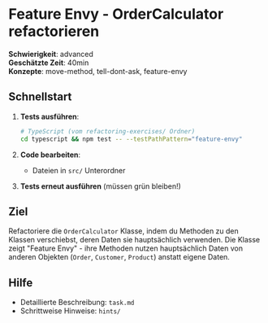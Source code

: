 # Feature Envy - OrderCalculator refactorieren

**Schwierigkeit**: advanced  
**Geschätzte Zeit**: 40min  
**Konzepte**: move-method, tell-dont-ask, feature-envy

## Schnellstart

1. **Tests ausführen**:
   ```bash
   # TypeScript (vom refactoring-exercises/ Ordner)  
   cd typescript && npm test -- --testPathPattern="feature-envy"
   ```

2. **Code bearbeiten**: 
   - Dateien in `src/` Unterordner

3. **Tests erneut ausführen** (müssen grün bleiben!)

## Ziel

Refactoriere die `OrderCalculator` Klasse, indem du Methoden zu den Klassen verschiebst, deren Daten sie hauptsächlich verwenden. Die Klasse zeigt "Feature Envy" - ihre Methoden nutzen hauptsächlich Daten von anderen Objekten (`Order`, `Customer`, `Product`) anstatt eigene Daten.

## Hilfe

- Detaillierte Beschreibung: `task.md`
- Schrittweise Hinweise: `hints/`